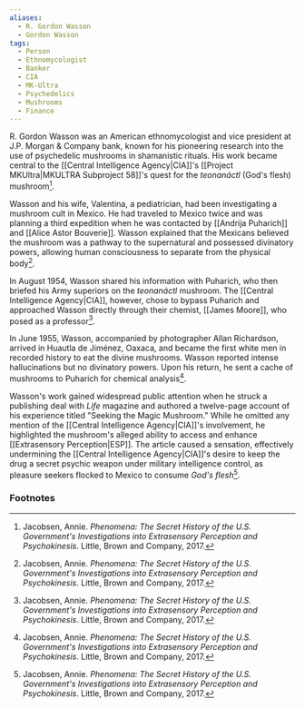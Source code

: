 ```yaml
---
aliases:
  - R. Gordon Wasson
  - Gordon Wasson
tags:
  - Person
  - Ethnomycologist
  - Banker
  - CIA
  - MK-Ultra
  - Psychedelics
  - Mushrooms
  - Finance
---
```

R. Gordon Wasson was an American ethnomycologist and vice president at J.P. Morgan & Company bank, known for his pioneering research into the use of psychedelic mushrooms in shamanistic rituals. His work became central to the [[Central Intelligence Agency|CIA]]'s [[Project MKUltra|MKULTRA Subproject 58]]'s quest for the *teonanáctl* (God's flesh) mushroom[^1].

Wasson and his wife, Valentina, a pediatrician, had been investigating a mushroom cult in Mexico. He had traveled to Mexico twice and was planning a third expedition when he was contacted by [[Andrija Puharich]] and [[Alice Astor Bouverie]]. Wasson explained that the Mexicans believed the mushroom was a pathway to the supernatural and possessed divinatory powers, allowing human consciousness to separate from the physical body[^1].

In August 1954, Wasson shared his information with Puharich, who then briefed his Army superiors on the *teonanáctl* mushroom. The [[Central Intelligence Agency|CIA]], however, chose to bypass Puharich and approached Wasson directly through their chemist, [[James Moore]], who posed as a professor[^1].

In June 1955, Wasson, accompanied by photographer Allan Richardson, arrived in Huautla de Jiménez, Oaxaca, and became the first white men in recorded history to eat the divine mushrooms. Wasson reported intense hallucinations but no divinatory powers. Upon his return, he sent a cache of mushrooms to Puharich for chemical analysis[^1].

Wasson's work gained widespread public attention when he struck a publishing deal with *Life* magazine and authored a twelve-page account of his experience titled "Seeking the Magic Mushroom." While he omitted any mention of the [[Central Intelligence Agency|CIA]]'s involvement, he highlighted the mushroom's alleged ability to access and enhance [[Extrasensory Perception|ESP]]. The article caused a sensation, effectively undermining the [[Central Intelligence Agency|CIA]]'s desire to keep the drug a secret psychic weapon under military intelligence control, as pleasure seekers flocked to Mexico to consume *God's flesh*[^1].

### Footnotes
[^1]: Jacobsen, Annie. *Phenomena: The Secret History of the U.S. Government's Investigations into Extrasensory Perception and Psychokinesis*. Little, Brown and Company, 2017.
